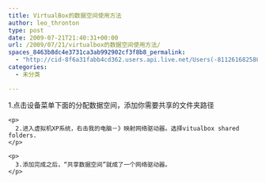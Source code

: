 ```yaml
---
title: VirtualBox的数据空间使用方法
author: leo_thronton
type: post
date: 2009-07-21T21:40:31+00:00
url: /2009/07/21/virtualbox的数据空间使用方法/
spaces_8463b8dc4e3731ca3ab992902cf3f8b8_permalink:
  - "http://cid-8f6a31fabb4cd362.users.api.live.net/Users(-8112616825800567966)/Blogs('8F6A31FABB4CD362!102')/Entries('8F6A31FABB4CD362!1012')?authkey=yuBuArwciRo%24"
categories:
  - 未分类

---
```

<div id="msgcns!8F6A31FABB4CD362!1012" class="bvMsg">
  <div>
    <p>
      1.点击设备菜单下面的分配数据空间，添加你需要共享的文件夹路径
    </p>
    
    <p>
      2.进入虚拟机XP系统，右击我的电脑－》映射网络驱动器。选择vitualbox shared folders.
    </p>
    
    <p>
      3.添加完成之后，“共享数据空间”就成了一个网络驱动器。
    </p>
  </div>
</div>